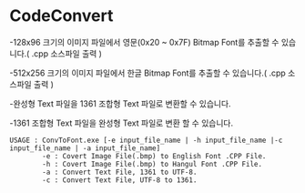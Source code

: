 # CodeConvert

-128x96 크기의 이미지 파일에서 영문(0x20 ~ 0x7F) Bitmap Font를 추출할 수 있습니다.( .cpp 소스파일 출력 )

-512x256 크기의 이미지 파일에서 한글 Bitmap Font를 추출할 수 있습니다.( .cpp 소스파일 출력 )

-완성형 Text 파일을 1361 조합형 Text 파일로 변환할 수 있습니다.

-1361 조합형 Text 파일을 완성형 Text 파일로 변환 할 수 있습니다.


```
USAGE : ConvToFont.exe [-e input_file_name | -h input_file_name |-c input_file_name | -a input_file_name]
		-e : Covert Image File(.bmp) to English Font .CPP File.
		-h : Covert Image File(.bmp) to Hangul Font .CPP File.
		-a : Convert Text File, 1361 to UTF-8.
		-c : Convert Text File, UTF-8 to 1361.
```
